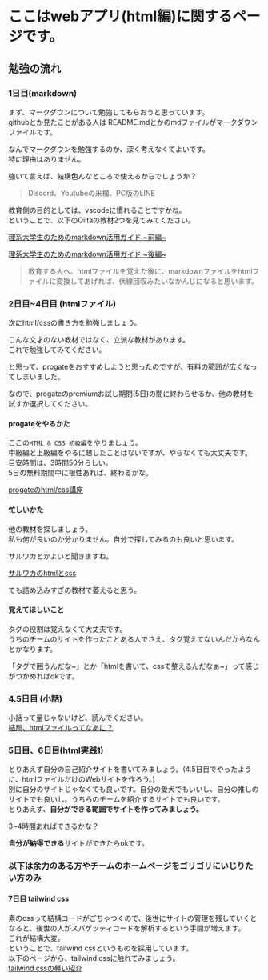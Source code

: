 # ここはwebアプリ(html編)に関するページです。

## 勉強の流れ

### 1日目(markdown)
まず、マークダウンについて勉強してもらおうと思っています。  
githubとか見たことがある人は README.mdとかのmdファイルがマークダウンファイルです。  

なんでマークダウンを勉強するのか、深く考えなくてよいです。  
特に理由はありません。  

強いて言えば、結構色んなところで使えるからでしょうか？  
> Discord、Youtubeの米欄、PC版のLINE  

教育側の目的としては、vscodeに慣れることですかね。  
ということで、以下のQiitaの教材2つを見てみてください。  

[理系大学生のためのmarkdown活用ガイド ~前編~](https://qiita.com/boxfish_jp/items/0316681ac5cfcf8daa55)

[理系大学生のためのmarkdown活用ガイド ~後編~](https://qiita.com/boxfish_jp/items/4ec8cf578a9137254257)

> 教育する人へ、htmlファイルを覚えた後に、markdownファイルをhtmlファイルに変換してあげれば、伏線回収みたいなかんじになると思います。  

### 2日目~4日目 (htmlファイル)
次にhtml/cssの書き方を勉強しましょう。  

こんな文才のない教材ではなく、立派な教材があります。  
これで勉強してみてください。  

と思って、progateをおすすめしようと思ったのですが、有料の範囲が広くなってしまいました。  

なので、progateのpremiumお試し期間(5日)の間に終わらせるか、他の教材を試すか選択してください。  

#### progateをやるかた
ここの`HTML & CSS 初級編`をやりましょう。  
中級編と上級編をやるに越したことはないですが、やらなくても大丈夫です。  
目安時間は、3時間50分らしい。  
5日の無料期間中に根性あれば、終わるかな。  

[progateのhtml/css講座](https://prog-8.com/courses/html)

#### 忙しいかた
他の教材を探しましょう。  
私も何が良いのか分かりません。自分で探してみるのも良いと思います。  

サルワカとかよいと聞きますね。  

[サルワカのhtmlとcss](https://saruwakakun.com/html-css/basic/html)  

でも詰め込みすぎの教材で萎えると思う。  

#### 覚えてほしいこと  
タグの役割は覚えなくて大丈夫です。  
うちのチームのサイトを作ったことある人でさえ、タグ覚えてないんだからなんとかなります。  

「タグで囲うんだな~」とか「htmlを書いて、cssで整えるんだなぁ~」って感じがつかめればokです。  

### 4.5日目 (小話)  
小話って量じゃないけど、読んでください。  
[結局、htmlファイルってなあに？](./WhatIsHtml)

### 5日目、6日目(html実践1)
とりあえず自分の自己紹介サイトを書いてみましょう。(4.5日目でやったように、htmlファイルだけのWebサイトを作ろう。)  
別に自分のサイトじゃなくても良いです。自分の愛犬でもいいし、自分の推しのサイトでも良いし。うちらのチームを紹介するサイトでも良いです。  
とりあえず、**自分ができる範囲でサイトを作ってみましょう。**  

3~4時間あればできるかな？  

**自分が納得できる**サイトができたらokです。  

### 以下は余力のある方やチームのホームページをゴリゴリにいじりたい方のみ
#### 7日目 tailwind css
素のcssって結構コードがごちゃつくので、後世にサイトの管理を残していくとなると、後世の人がスパゲッティコードを解析するという手間が増えます。  
これが結構大変。  
ということで、tailwind cssというものを採用しています。  
以下のページから、tailwind cssに触れてみましょう。  
[tailwind cssの軽い紹介](https://zenn.dev/takaha4k/articles/8e573887003c05)

